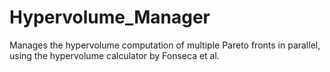# Hypervolume_Manager
Manages the hypervolume computation of multiple Pareto fronts in parallel, using the hypervolume calculator by Fonseca et al.
